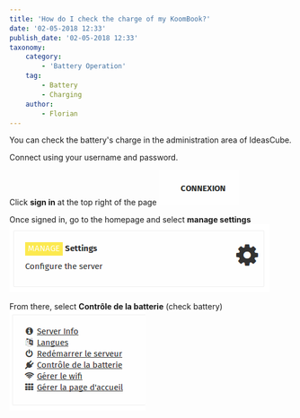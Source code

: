 ```yaml
---
title: 'How do I check the charge of my KoomBook?'
date: '02-05-2018 12:33'
publish_date: '02-05-2018 12:33'
taxonomy:
    category:
        - 'Battery Operation'
    tag:
        - Battery
        - Charging
    author:
        - Florian
---
```


You can check the battery's charge in the administration area of IdeasCube.

Connect using your username and password. 

Click **sign in** at the top right of the page
![](Capture%20du%202018-01-24%2011-15-31.png)

Once signed in, go to the homepage and select **manage settings**
![](Capture%20du%202018-01-24%2011-14-16.png)

From there, select **Contrôle de la batterie** (check battery)
![](Capture%20du%202018-01-24%2011-14-27.png)
